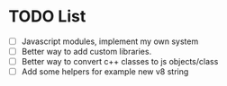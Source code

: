 # TODO List

- [ ] Javascript modules, implement my own system 
- [ ] Better way to add custom libraries.
- [ ] Better way to convert c++ classes to js objects/class
- [ ] Add some helpers for example new v8 string